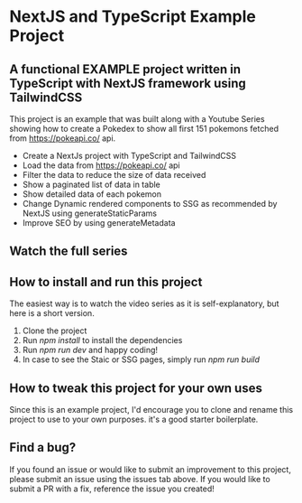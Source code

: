 # NextJS and TypeScript Example Project

## A functional EXAMPLE project written in TypeScript with NextJS framework using TailwindCSS

This project is an example that was built along with a Youtube Series showing how to create a Pokedex to show all first 151 pokemons fetched from https://pokeapi.co/ api.

- Create a NextJs project with TypeScript and TailwindCSS
- Load the data from https://pokeapi.co/ api
- Filter the data to reduce the size of data received
- Show a paginated list of data in table
- Show detailed data of each pokemon
- Change Dynamic rendered components to SSG as recommended by NextJS using generateStaticParams
- Improve SEO by using generateMetadata

## Watch the full series

## How to install and run this project

The easiest way is to watch the video series as it is self-explanatory, but here is a short version.

1. Clone the project
2. Run _npm install_ to install the dependencies
3. Run _npm run dev_ and happy coding!
4. In case to see the Staic or SSG pages, simply run _npm run build_

## How to tweak this project for your own uses

Since this is an example project, I'd encourage you to clone and rename this project to use to your own purposes. it's a good starter boilerplate.

## Find a bug?

If you found an issue or would like to submit an improvement to this project, please submit an issue using the issues tab above. If you would like to submit a PR with a fix, reference the issue you created!
